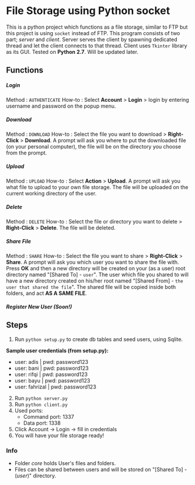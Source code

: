 # File Storage using Python socket
This is a python project which functions as a file storage, similar to FTP but this project is using ```socket``` instead of FTP. This program consists of two part; _server_ and _client_. Server serves the client by spawning dedicated thread and let the client connects to that thread. Client uses ```Tkinter``` library as its GUI. Tested on **Python 2.7**. Will be updated later.

## Functions
##### Login
Method      : ```AUTHENTICATE```
How-to      : Select **Account** > **Login** > login by entering username and password on the popup menu.
##### Download
Method      : ```DOWNLOAD```
How-to      : Select the file you want to download > **Right-Click** > **Download**. A prompt will ask you where to put the downloaded file (on your personal computer), the file will be on the directory you choose from the prompt.
##### Upload
Method      : ```UPLOAD```
How-to      : Select **Action** > **Upload**. A prompt will ask you what file to upload to your own file storage. The file will be uploaded on the current working directory of the user.
##### Delete
Method      : ```DELETE```
How-to      : Select the file or directory you want to delete > **Right-Click** > **Delete**. The file will be deleted.
##### Share File
Method      : ```SHARE```
How-to      : Select the file you want to share > **Right-Click** > **Share**. A prompt will ask you which user you want to share the file with. Press **OK** and then a new directory will be created on your (as a user) root directory named "[Shared To] - ```user```". The user which file you shared to will have a new directory created on his/her root named "[Shared From] - ```the user that shared the file```". The shared file will be copied inside both folders, and act **AS A SAME FILE**.

##### Register New User (Soon!)
## Steps
1. Run `python setup.py` to create db tables and seed users, using Sqlite.

**Sample user credentials (from setup.py):**
- user: adis | pwd: password123
- user: bani | pwd: password123
- user: rifqi | pwd: password123
- user: bayu | pwd: password123
- user: fahrizal | pwd: password123

2. Run ```python server.py``` 
3. Run ```python client.py``` 
4. Used ports:
    - Command port: 1337
    - Data port: 1338
5. Click Account -> Login -> fill in credentials
6. You will have your file storage ready!


### Info
- Folder _core_ holds User's files and folders.
- Files can be shared between users and will be stored on "[Shared To] - (_user_)" directory.
